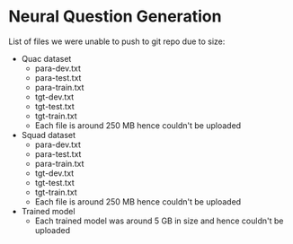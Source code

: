 # Neural Question Generation

List of files we were unable to push to git repo due to size:
- Quac dataset
    - para-dev.txt
    - para-test.txt
    - para-train.txt
    - tgt-dev.txt
    - tgt-test.txt
    - tgt-train.txt
    - Each file is around 250 MB hence couldn't be uploaded
- Squad dataset
    - para-dev.txt
    - para-test.txt
    - para-train.txt
    - tgt-dev.txt
    - tgt-test.txt
    - tgt-train.txt
    - Each file is around 250 MB hence couldn't be uploaded
- Trained model
    - Each trained model was around 5 GB in size and hence couldn't be uploaded 